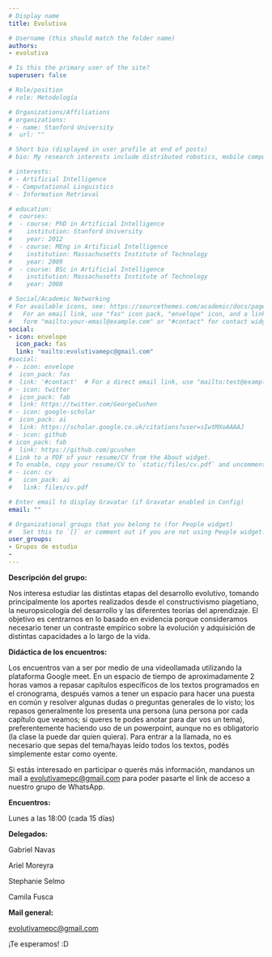 ```yaml
---
# Display name
title: Evolutiva

# Username (this should match the folder name)
authors:
- evolutiva

# Is this the primary user of the site?
superuser: false

# Role/position
# role: Metodología

# Organizations/Affiliations
# organizations:
# - name: Stanford University
#  url: ""

# Short bio (displayed in user profile at end of posts)
# bio: My research interests include distributed robotics, mobile computing and programmable matter.

# interests:
# - Artificial Intelligence
# - Computational Linguistics
# - Information Retrieval

# education:
#  courses:
#  - course: PhD in Artificial Intelligence
#    institution: Stanford University
#    year: 2012
#  - course: MEng in Artificial Intelligence
#    institution: Massachusetts Institute of Technology
#    year: 2009
#  - course: BSc in Artificial Intelligence
#    institution: Massachusetts Institute of Technology
#    year: 2008

# Social/Academic Networking
# For available icons, see: https://sourcethemes.com/academic/docs/page-builder/#icons
#   For an email link, use "fas" icon pack, "envelope" icon, and a link in the
#   form "mailto:your-email@example.com" or "#contact" for contact widget.
social:
- icon: envelope
  icon_pack: fas
  link: "mailto:evolutivamepc@gmail.com"
#social:
# - icon: envelope
#  icon_pack: fas
#  link: '#contact'  # For a direct email link, use "mailto:test@example.org".
# - icon: twitter
#  icon_pack: fab
#  link: https://twitter.com/GeorgeCushen
# - icon: google-scholar
#  icon_pack: ai
#  link: https://scholar.google.co.uk/citations?user=sIwtMXoAAAAJ
# - icon: github
# icon_pack: fab
#  link: https://github.com/gcushen
# Link to a PDF of your resume/CV from the About widget.
# To enable, copy your resume/CV to `static/files/cv.pdf` and uncomment the lines below.
# - icon: cv
#   icon_pack: ai
#   link: files/cv.pdf

# Enter email to display Gravatar (if Gravatar enabled in Config)
email: ""

# Organizational groups that you belong to (for People widget)
#   Set this to `[]` or comment out if you are not using People widget.
user_groups:
- Grupos de estudio
-
---
```

**Descripción del grupo:**

Nos interesa estudiar las distintas etapas del desarrollo evolutivo, tomando principalmente  los aportes realizados desde el constructivismo piagetiano, la neuropsicología del desarrollo y las diferentes teorías del aprendizaje. 
El objetivo es centrarnos en lo basado en evidencia porque consideramos necesario tener un contraste empírico sobre la evolución y adquisición de distintas capacidades a lo largo de la vida.

**Didáctica de los encuentros:**

Los encuentros van a ser por medio de una videollamada utilizando la plataforma Google meet. En un espacio de tiempo de aproximadamente 2 horas vamos a repasar capítulos específicos de los  textos programados en el cronograma, después vamos a tener un espacio para hacer una puesta en común y resolver algunas dudas o preguntas generales de lo visto; los repasos generalmente los presenta una persona (una persona por cada capítulo que veamos; si queres te podes anotar para dar vos un tema), preferentemente haciendo uso de un powerpoint, aunque no es obligatorio (la clase la puede dar quien quiera). Para entrar a la llamada, no es necesario que sepas del tema/hayas leído todos los textos, podés simplemente estar como oyente.

Si estás interesado en participar o querés más información, mandanos un mail a evolutivamepc@gmail.com para poder pasarte el link de acceso a nuestro grupo de WhatsApp.

**Encuentros:**

Lunes a las 18:00 (cada 15 días)

**Delegados:**

Gabriel Navas

Ariel Moreyra

Stephanie Selmo

Camila Fusca

**Mail general:** 

evolutivamepc@gmail.com
                                                 
¡Te esperamos! :D

